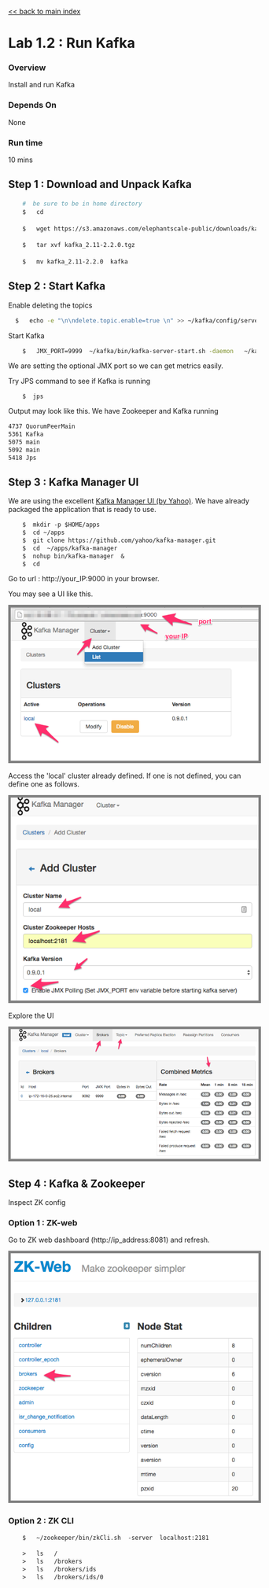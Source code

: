 <link rel='stylesheet' href='../assets/css/main.css'/>

[<< back to main index](../README.md)

Lab 1.2 : Run Kafka
=====================

### Overview
Install and run Kafka

### Depends On
None

### Run time
10 mins


## Step 1 : Download and Unpack Kafka
```bash
    #  be sure to be in home directory
    $   cd   

    $   wget https://s3.amazonaws.com/elephantscale-public/downloads/kafka_2.11-2.2.0.tgz

    $   tar xvf kafka_2.11-2.2.0.tgz

    $   mv kafka_2.11-2.2.0  kafka
```


## Step 2 : Start Kafka

Enable deleting the topics

```bash
  $   echo -e "\n\ndelete.topic.enable=true \n" >> ~/kafka/config/server.properties
```

Start Kafka
```bash
    $   JMX_PORT=9999  ~/kafka/bin/kafka-server-start.sh -daemon   ~/kafka/config/server.properties
```
We are setting the optional JMX port so we can get metrics easily.

Try JPS command to see if Kafka is running
```
    $  jps
```
Output may look like this.  We have Zookeeper and Kafka running

```console
4737 QuorumPeerMain
5361 Kafka
5075 main
5092 main
5418 Jps
```


## Step 3 : Kafka Manager UI
We are using the excellent [Kafka Manager UI (by Yahoo)](https://github.com/yahoo/kafka-manager).   We have already packaged the application that is ready to use.

```
    $  mkdir -p $HOME/apps
    $  cd ~/apps
    $  git clone https://github.com/yahoo/kafka-manager.git
    $  cd  ~/apps/kafka-manager
    $  nohup bin/kafka-manager  &
    $  cd
```

Go to url :  http://your_IP:9000  in your browser.

You may see a  UI like this.

<img src="../assets/images/1.2a.png" style="border: 5px solid grey ; max-width:100%;"  />

Access  the 'local' cluster already defined.  If one is not defined, you can define one as follows.

<img src="../assets/images/1.2b.png" style="border: 5px solid grey ; max-width:100%;"  />

Explore  the UI

<img src="../assets/images/1.2c.png" style="border: 5px solid grey ; max-width:100%;"  />

## Step 4 : Kafka & Zookeeper
Inspect ZK config

### Option 1 : ZK-web
Go to ZK web dashboard (http://ip_address:8081) and refresh.

<img src="../assets/images/1.2d.png" style="border: 5px solid grey ; max-width:100%;"  />


### Option 2 : ZK CLI
```
    $   ~/zookeeper/bin/zkCli.sh  -server  localhost:2181

    >   ls   /
    >   ls   /brokers
    >   ls   /brokers/ids
    >   ls   /brokers/ids/0
```
